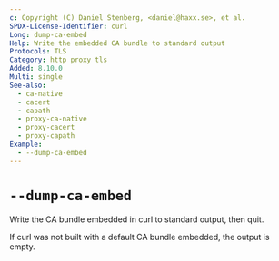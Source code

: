 ```yaml
---
c: Copyright (C) Daniel Stenberg, <daniel@haxx.se>, et al.
SPDX-License-Identifier: curl
Long: dump-ca-embed
Help: Write the embedded CA bundle to standard output
Protocols: TLS
Category: http proxy tls
Added: 8.10.0
Multi: single
See-also:
  - ca-native
  - cacert
  - capath
  - proxy-ca-native
  - proxy-cacert
  - proxy-capath
Example:
  - --dump-ca-embed
---
```


# `--dump-ca-embed`

Write the CA bundle embedded in curl to standard output, then quit.

If curl was not built with a default CA bundle embedded, the output is empty.
